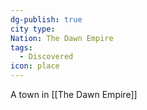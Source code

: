 ```yaml
---
dg-publish: true
city type: 
Nation: The Dawn Empire
tags:
  - Discovered
icon: place
---
```

A town in [[The Dawn Empire]]
